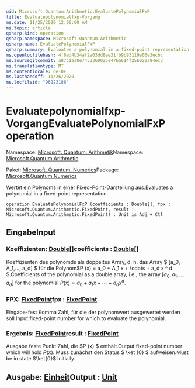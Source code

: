 ```yaml
---
uid: Microsoft.Quantum.Arithmetic.EvaluatePolynomialFxP
title: Evaluatepolynomialfxp-Vorgang
ms.date: 11/25/2020 12:00:00 AM
ms.topic: article
qsharp.kind: operation
qsharp.namespace: Microsoft.Quantum.Arithmetic
qsharp.name: EvaluatePolynomialFxP
qsharp.summary: Evaluates a polynomial in a fixed-point representation.
ms.openlocfilehash: 4f6ed4b34af2e63dd8ee31fb9b93119e06e3ecbc
ms.sourcegitcommit: a87c1aa8e7453360025e47ba614f25b02ea84ec3
ms.translationtype: MT
ms.contentlocale: de-DE
ms.lasthandoff: 11/26/2020
ms.locfileid: "96223186"
---
```

# <a name="evaluatepolynomialfxp-operation"></a><span data-ttu-id="6ea60-102">Evaluatepolynomialfxp-Vorgang</span><span class="sxs-lookup"><span data-stu-id="6ea60-102">EvaluatePolynomialFxP operation</span></span>

<span data-ttu-id="6ea60-103">Namespace: [Microsoft. Quantum. Arithmetik](xref:Microsoft.Quantum.Arithmetic)</span><span class="sxs-lookup"><span data-stu-id="6ea60-103">Namespace: [Microsoft.Quantum.Arithmetic](xref:Microsoft.Quantum.Arithmetic)</span></span>

<span data-ttu-id="6ea60-104">Paket: [Microsoft. Quantum. Numerics](https://nuget.org/packages/Microsoft.Quantum.Numerics)</span><span class="sxs-lookup"><span data-stu-id="6ea60-104">Package: [Microsoft.Quantum.Numerics](https://nuget.org/packages/Microsoft.Quantum.Numerics)</span></span>


<span data-ttu-id="6ea60-105">Wertet ein Polynoms in einer Fixed-Point-Darstellung aus.</span><span class="sxs-lookup"><span data-stu-id="6ea60-105">Evaluates a polynomial in a fixed-point representation.</span></span>

```qsharp
operation EvaluatePolynomialFxP (coefficients : Double[], fpx : Microsoft.Quantum.Arithmetic.FixedPoint, result : Microsoft.Quantum.Arithmetic.FixedPoint) : Unit is Adj + Ctl
```


## <a name="input"></a><span data-ttu-id="6ea60-106">Eingabe</span><span class="sxs-lookup"><span data-stu-id="6ea60-106">Input</span></span>

### <a name="coefficients--double"></a><span data-ttu-id="6ea60-107">Koeffizienten: [Double](xref:microsoft.quantum.lang-ref.double)[]</span><span class="sxs-lookup"><span data-stu-id="6ea60-107">coefficients : [Double](xref:microsoft.quantum.lang-ref.double)[]</span></span>

<span data-ttu-id="6ea60-108">Koeffizienten des polynomds als doppeltes Array, d. h. das Array $ [a_0, A_1,..., a_d] $ für die Polynom$P (x) = a_0 + A_1 x + \cdots + a_d x ^ d $.</span><span class="sxs-lookup"><span data-stu-id="6ea60-108">Coefficients of the polynomial as a double array, i.e., the array $[a_0, a_1, ..., a_d]$ for the polynomial $P(x) = a_0 + a_1 x + \cdots + a_d x^d$.</span></span>


### <a name="fpx--fixedpoint"></a><span data-ttu-id="6ea60-109">FPX: [FixedPoint](xref:Microsoft.Quantum.Arithmetic.FixedPoint)</span><span class="sxs-lookup"><span data-stu-id="6ea60-109">fpx : [FixedPoint](xref:Microsoft.Quantum.Arithmetic.FixedPoint)</span></span>

<span data-ttu-id="6ea60-110">Eingabe-fest Komma Zahl, für die der polynomwert ausgewertet werden soll.</span><span class="sxs-lookup"><span data-stu-id="6ea60-110">Input fixed-point number for which to evaluate the polynomial.</span></span>


### <a name="result--fixedpoint"></a><span data-ttu-id="6ea60-111">Ergebnis: [FixedPoint](xref:Microsoft.Quantum.Arithmetic.FixedPoint)</span><span class="sxs-lookup"><span data-stu-id="6ea60-111">result : [FixedPoint](xref:Microsoft.Quantum.Arithmetic.FixedPoint)</span></span>

<span data-ttu-id="6ea60-112">Ausgabe feste Punkt Zahl, die $P (x) $ enthält.</span><span class="sxs-lookup"><span data-stu-id="6ea60-112">Output fixed-point number which will hold $P(x)$.</span></span> <span data-ttu-id="6ea60-113">Muss zunächst den Status $ \ket {0} $ aufweisen.</span><span class="sxs-lookup"><span data-stu-id="6ea60-113">Must be in state $\ket{0}$ initially.</span></span>



## <a name="output--unit"></a><span data-ttu-id="6ea60-114">Ausgabe: [Einheit](xref:microsoft.quantum.lang-ref.unit)</span><span class="sxs-lookup"><span data-stu-id="6ea60-114">Output : [Unit](xref:microsoft.quantum.lang-ref.unit)</span></span>

